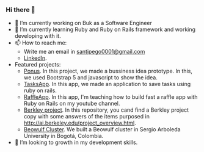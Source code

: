 ### Hi there 👋

<!--
**Pasta43/Pasta43** is a ✨ _special_ ✨ repository because its `README.md` (this file) appears on your GitHub profile.
-->

- 🔭 I’m currently working on Buk as a Software Engineer
- 🌱 I’m currently learning Ruby and Ruby on Rails framework and working developing with it. 
- 📫 How to reach me: 
  - Write me an email in santipego0001@gmail.com
  - [LinkedIn](https://www.linkedin.com/in/santiago-p%C3%A9rez-gonz%C3%A1lez-abb49b144/).
- Featured projects:
  - [Ponus](https://github.com/SunTea43/Ponus). In this project, we made a bussiness idea prototype. In this, we used Bootstrap 5 and javascript to show the idea.
  - [TasksApp](https://github.com/SunTea43/TasksApp). In this app, we made an application to save tasks using ruby on rails.
  - [RaffleApp](https://github.com/SunTea43/RifaApp). In this app, I'm teaching how to build fast a raffle app with Ruby on Rails on my youtube channel.
  - [Berkley project](https://github.com/SunTea43/ProjectBerkley). In this repository, you cand find a Berkley project copy with some answers of the items purposed in http://ai.berkeley.edu/project_overview.html. 
  - [Beowulf Cluster](https://github.com/FelipeVelasquezP/Cluster_Beowulf). We built a Beowulf cluster in Sergio Arboleda University in Bogotá, Colombia.
- 👯 I’m looking to growth in my development skills.

